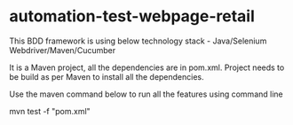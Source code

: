 # automation-test-webpage-retail

This BDD framework is using below technology stack -
Java/Selenium Webdriver/Maven/Cucumber


It is a Maven project, all the dependencies are in pom.xml.
Project needs to be build as per Maven to install all the dependencies. 

Use the maven command below to run all the features using command line

mvn test -f "pom.xml"

